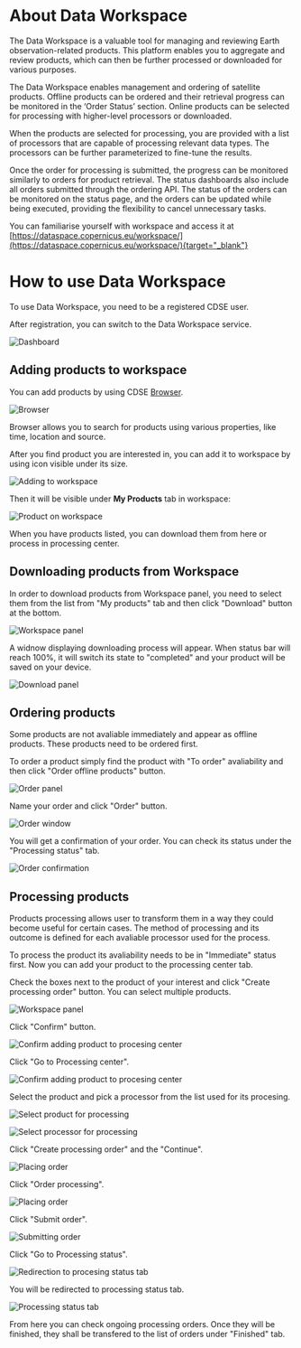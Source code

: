 # About Data Workspace

The Data Workspace is a valuable tool for managing and reviewing Earth observation-related products. This platform enables you to aggregate and review products, which can then be further processed or downloaded for various purposes.

The Data Workspace enables management and ordering of satellite products. Offline products can be ordered and their retrieval progress can be monitored in the ‘Order Status’ section. Online products can be selected for processing with higher-level processors or downloaded.

When the products are selected for processing, you are provided with a list of processors that are capable of processing relevant data types. The processors can be further parameterized to fine-tune the results.

Once the order for processing is submitted, the progress can be monitored similarly to orders for product retrieval. The status dashboards also include all orders submitted through the ordering API. The status of the orders can be monitored on the status page, and the orders can be updated while being executed, providing the flexibility to cancel unnecessary tasks.

You can familiarise yourself with workspace and access it at [https://dataspace.copernicus.eu/workspace/](https://dataspace.copernicus.eu/workspace/){target="_blank"}

# How to use Data Workspace

To use Data Workspace, you need to be a registered CDSE user.

After registration, you can switch to the Data Workspace service.

![Dashboard](_images/DW-scr_1.png)

## Adding products to workspace

You can add products by using CDSE [Browser](https://dataspace.copernicus.eu/browser/).

![Browser](_images/DW-scr_2.png)

Browser allows you to search for products using various properties, like time, location and source.

After you find product you are interested in, you can add it to workspace by using icon visible under its size.

![Adding to workspace](_images/DW-scr_3_2.png)

Then it will be visible under **My Products** tab in workspace:

![Product on workspace](_images/DW-scr_4.png)

When you have products listed, you can download them from here or process in processing center.

## Downloading products from Workspace

In order to download products from Workspace panel, you need to select them from the list from "My products" tab and then click "Download" button at the bottom.

![Workspace panel](_images/DW-download.png)

A widnow displaying downloading process will appear. When status bar will reach 100%, it will switch its state to "completed" and your product will be saved on your device.

![Download panel](_images/DW-download_status.png)

## Ordering products

Some products are not avaliable immediately and appear as offline products. These products need to be ordered first.

To order a product simply find the product with "To order" avaliability and then click "Order offline products" button.

![Order panel](_images/DW-order_1.png)

Name your order and click "Order" button.

![Order window](_images/DW-order_2.png)

You will get a confirmation of your order. You can check its status under the "Processing status" tab.

![Order confirmation](_images/DW-order_3.png)

## Processing products

Products processing allows user to transform them in a way they could become useful for certain cases. The method of processing and its outcome is defined for each avaliable processor used for the process.

To process the product its avaliability needs to be in "Immediate" status first. Now you can add your product to the processing center tab.

Check the boxes next to the product of your interest and click "Create processing order" button. You can select multiple products.

![Workspace panel](_images/DW-process_1.png)

Click "Confirm" button.

![Confirm adding product to procesing center](_images/DW-process_2.png)

Click "Go to Processing center".

![Confirm adding product to procesing center](_images/DW-process_3.png)

Select the product and pick a processor from the list used for its procesing.

![Select product for processing](_images/DW-process_4.png)

![Select processor for processing](_images/DW-process_5.png)

Click "Create processing order" and the "Continue".

![Placing order](_images/DW-process_6.png)

Click "Order processing".

![Placing order](_images/DW-process_7.png)

Click "Submit order".

![Submitting order](_images/DW-process_8.png)

Click "Go to Processing status".

![Redirection to procesing status tab](_images/DW-process_9.png)

You will be redirected to processing status tab.

![Processing status tab](_images/DW-process_10.png)

From here you can check ongoing processing orders. Once they will be finished, they shall be transfered to the list of orders under "Finished" tab.
